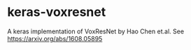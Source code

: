 # keras-voxresnet
A keras implementation of VoxResNet by Hao Chen et.al. See https://arxiv.org/abs/1608.05895
